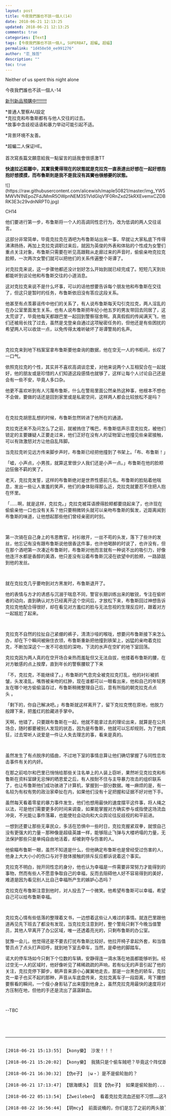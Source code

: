 ```yaml
---
layout: post
title: 今夜我們誰也不該一個人(14)
date: 2018-06-21 12:13:25
updated: 2018-06-21 12:13:25
comments: true
categories: [Text]
tags: [今夜我們誰也不該一個人, SUPERBAT, 超蝙, 超蝠]
permalink: "1d458e50_ee991276"
author: "恋_独哲"
description: ""
toc: true
---
```


<p>Neither of us spent this night alone</p> 
<p>今夜我們誰也不該一個人-14</p> 
<p><a target="_blank" rel="nofollow" href="https://www.weibo.com/2706868565/Gld7V2bnl?type=comment&amp;sudaref=www.weibo.com"  >新刊新品預購中!!!!!!!!</a></p> 
<p>*普通人警察AU設定<br />*克拉克和布鲁斯都有与他人交往的过去。&nbsp;<br />*故事中含歧视话语和暴力举动可能引起不适。</p> 
<p>*背景环境不友善。</p> 
<p>*超蝙二人保证HE。<br /><br />首次寫長篇文願意給我一點留言的話我會很感激TT</p> 
<p><strong>快速拉近距離中，其實我覺得現在的狀態就是克拉克一直表達出好想在一起好想抱抱好想摸摸，而布魯斯則是我不是我沒有</strong><strong><span style="text-decoration:line-through;"  >其實也很想要</span></strong><strong>的狀態。</strong></p> 
<p>
![](https://raw.githubusercontent.com/alicewish/maple50821/master/img_YW5MWVN1NEpoZFdJMmR5OWpnNEM3S1VldGlqV1F0RnZxd25kRXEvemxCZDBRK3E3c29vdnNRPT0.jpg)
<br /></p> 
<p>CH14</p> 
<p>他们要进行第一步，布鲁斯将一个人的高调同性恋行为，改为低调的两人交往谣言。</p> 
<p>这部分非常简单，毕竟克拉克在酒吧为布鲁斯站出来一事，早就让大家私底下传得沸沸扬扬，再加上克拉克调职过来后，就因为英俊的外表和体贴的个性成为女警们重点关注对象，布鲁斯只需要在听见高跟鞋从走廊过来的声音时，偷偷亲吻克拉克脸颊，一次两次女警们就可以把他们的关系传遍整个哥谭了。</p> 
<p>对克拉克来说，这一步骤他都还没计划好怎么开始到就已经完成了。短短几天到处都能听到谈论他和布鲁斯交往的小道消息。</p> 
<p>这对克拉克来说不是什么坏事，可以的话他想要告诉每个朋友他和布鲁斯在交往了，但这只是暂时的任务，布鲁斯依旧没有答应这段关系。</p> 
<p>他甚至有点羡慕谣传中他们的关系了，有人说布鲁斯每天勾引克拉克，两人淫乱的在办公室里面发生关系，也有人说布鲁斯把年纪小他五岁的男友带回去同居了，这太荒谬了，毕竟他每天都跟巴里一起回到警察宿舍啊。真真假假的传闻满天飞，他们还被局长找了过去，虽然是戈登亲自通过这项秘密任务的，但他还是有些困扰的希望两人可以收敛一点，以免传得太难听破坏了哥谭警局的名声。</p> 
<p>&nbsp;</p> 
<p>克拉克来到地下档案室拿布鲁斯要他查询的数据，他在空无一人的书柜间，长叹了一口气。</p> 
<p>依照克拉克的个性，其实并不喜欢高调谈恋爱，对他来说两个人互相契合在一起就好，他的朋友或是珍惜的人们知道这段感情也就够了，这样让每个人讨论自己还是会有一些不安，毕竟人多口杂。</p> 
<p>他更不喜欢听到有人污蔑布鲁斯，什么在警局里面公然亲热这种事，他根本不想也不会做，要做的话还是回到家里或是私密空间，这样两人都会比较放松不是吗？</p> 
<p>&nbsp;</p> 
<p>在克拉克胡思乱想的时候，布鲁斯忽然转进了他所在的通道。</p> 
<p>克拉克还来不及问怎么了之前，就被摀住了嘴巴，布鲁斯低声示意克拉克，被他们锁定的主要嫌疑人正要走过来，他们正好在没有人的证物室让他撞见些亲密接触，可以有效激怒对方让他自乱阵脚。</p> 
<p>当克拉克听见远方传来脚步声时，布鲁斯已经把他撞到了书架上。「布、布鲁斯！」</p> 
<p>「嘘，小声点，小男孩，就算这里很少人我们还是小声一点。」布鲁斯在他的脸颊边狂傲不羁的笑了。</p> 
<p>老天，克拉克发誓，这样的布鲁斯绝对是世界性感前几名。布鲁斯的脸贴着他喘息，发出一些让人害羞的笑声，他们的身体贴得那么近，克拉克就要忍不住把人抱在怀里。</p> 
<p>「……啊，就是这样，克拉克。」克拉克被耳语撩得脸颊都要烧起来了，也许现在偷偷亲他一口也没有关系？他只要稍微转头就可以亲吻布鲁斯的鬓发，近距离闻到布鲁斯的味道，让他想起那些他们曾经亲密的时刻。</p> 
<p>&nbsp;</p> 
<p>第一次骑在自己身上的韦恩教官，衬衫敞开，一丝不苟的头发，落下了些许的发丝，他忘记有没有跟布鲁斯说他很香这件事，也许他喝醉的时说了，也许没有，但在那个酒吧第一次凑近布鲁斯时，布鲁斯对他而言就有一种说不出的吸引力，好像他连汗水都是香醇的美酒，他只差没有沿着布鲁斯沉浸在欲望中的脸颊，一路舔舐到他的发丝。</p> 
<p>&nbsp;</p> 
<p>就在克拉克几乎要吻到对方黑发时，布鲁斯退开了。</p> 
<p>他的表情与方才的诱惑与沉溺于喘息不同，警官长期训练出来的敏锐，专注在偷听者的动向，直到确认对方已经离开这个空间后，才放松下来，布鲁斯回过神想告诉克拉克他配合得很好，却在看见对方羞红的脸与无法忽视的生理反应时，跟着对方一起尴尬了起来。</p> 
<p>&nbsp;</p> 
<p>克拉克不自然的拉扯自己紧绷的裤子，清清沙哑的喉咙，想要问布鲁斯接下来怎么办，却在下个瞬间被揪住衣领，布鲁斯重新把他撞到铁架上，凶猛的亲吻着克拉克，不断加深这个一发不可收拾的深吻，下流的水声在空旷的地下室回荡。</p> 
<p>克拉克因为两人真的在空开场合亲热而羞耻但又无法自拔，他搂着布鲁斯的腰，在对方敏感的点上按摩，直到年长的警察腰软了下来</p> 
<p>「不，克拉克，不能继续了。」布鲁斯的气息完全被克拉克打乱，他的衬衫被抓皱，头发凌乱，嘴唇被亲吻的红肿，现在谁都可以一眼看出来，他和自己的年轻男友在哪个地方偷偷温存过，布鲁斯稍微整理自己后，意有所指的朝克拉克点点头&nbsp;。&nbsp;</p> 
<p>「剩下的，你自己解决吧。」布鲁斯就这样离开了，留下克拉克愣在原地，他脱力般蹲下来，把羞红的脸藏进手掌中。</p> 
<p>天啊，他错了，只要跟布鲁斯在一起，他就不能拿过去的理论出来，就算是在公共场合，随时都要被别人发现的状态，因为是布鲁斯，他就可以忘却规则，为了他疯狂，过去常听人说爱是一件让人失去理志的事，看来是真的。</p> 
<p>&nbsp;</p> 
<p>虽然发生了有点脱序的插曲，不过地下室的事情总算让他们确切掌握了与同性恋攻击事件有关的内奸。</p> 
<p>在那之前哈尔和巴里已悄悄给那些关注名单上的人装上窃听，果然听见克拉克和布鲁斯在资料室肆无忌惮的晒恩爱之后，有人按耐不住与主导暴力攻击的组织联系了，也让布鲁斯他们成功骇进了计算机，掌握到一部分数据。唯一麻烦的是，有一名较为有权有势的政治家牵扯在内，如果他们没有十足把握和证据不好对他下手。</p> 
<p>虽然每天看着零星的暴力事件发生，他们也想用最快的速度摆平这件事，将人绳之以法，可是他们需要更多的时间来调查，如果能掌握对方确实参与或指使这场流血冲突，不光能让事件落幕，也能使社会动向和大众舆论往反歧视的和平前进。</p> 
<p>一想到还要让那些无辜民众，多活在恐惧中一些时日，克拉克握紧双拳，就恨自己没有更强大的力量－那种像是超级英雄一样，能够阻止飞弹与大楼坍塌的力量，无法保护那些只是单纯自由地活着，却被剥夺与伤害的人。</p> 
<p>他偷瞄布鲁斯一眼，虽然不知道是什么，但他确定布鲁斯也是曾经受过伤害的人，他身上大大小小的伤口与对于肢体接触的排斥反应都诉说着这个事实。</p> 
<p>克拉克不明白，抛开同性恋的身分，他也认为幸福是一件需要非常努力才能得到的事物，然而有些人不愿意争取自己的幸福，反而去阻碍他人好不容易得到的美好，难道是因为看见别人比自己幸福所产生的嫉妒心态吗？</p> 
<p>克拉克在布鲁斯注意到他时，对人投去了一个微笑。他希望布鲁斯可以幸福，希望自己可以给布鲁斯幸福。</p> 
<p>&nbsp;</p> 
<p>克拉克心情有些低落的整理着文书，一边想着这些让人难过的事情。就连巴里跟他道再见先下班去了都没有发现，当克拉克注意到时，整个警局只剩下今晚当值警员，其他人早离开了办公区域，唯一还透着亮光的，只剩布鲁斯的办公室。</p> 
<p>犹豫一会儿，他觉得还是不要去打扰布鲁斯比较好。他拉开椅子拿起外套，和当值警员点了点头打声招呼，就到地下室去牵车，当然，是牵他的脚踏车。</p> 
<p>诺大的停车场如今只剩下个位数的车辆，安静得连一滴水落在地面都能够听到。经过空无一人的区域时，他好像听见了稀稀疏疏的声响，若有似无的声音引起了他的关注，克拉克停下脚步，朝声音来源小心翼翼地走去，那是一台黑色的轿车，克拉克一辈子也买不起的那种，声音从车底盘传来，克拉克离车子一段距离，弯下腰想要察看的瞬间，一个瘦小身影钻了出来撞到他身上，虽然克拉克用最快的速度将对方压制在地，但他的手还是流出了潺潺鲜血。</p> 
<p>&nbsp;</p> 
<p>--TBC</p> 
<p>&nbsp;</p> 
<p><br /></p>

---

<pre>

[2018-06-21 15:13:55] 【kony樂】 沙发！！！

[2018-06-21 15:20:02] 【kony樂】 我猜只是个偷车贼吧？毕竟这个阵仗跟前几次相比有点儿小，何况还是在哥谭

[2018-06-21 16:30:32] 【伪e子】 |ω・）是不是偷轮胎的？

[2018-06-21 17:13:47] 【银海螺头】 回复【伪e子】 如果是偷轮胎的....二少你好

[2018-06-22 05:13:54] 【Zweileben】 看着克拉克流血还挺不习惯……这不会是桶吧？！

[2018-08-22 16:56:44] 【玥mcy】 前面说桶的，你们是忘了之前的两头狼了吗【】我以为这里的杰森和dick就是可爱狼狼？

</pre>